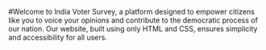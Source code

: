 
#Welcome to India Voter Survey, a platform designed to empower citizens like you to voice your opinions and contribute to the democratic process of our nation. Our website, built using only HTML and CSS, ensures simplicity and accessibility for all users.
